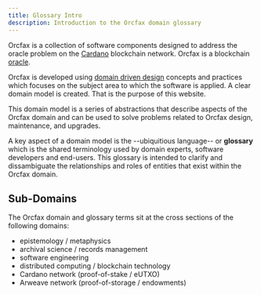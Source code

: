```yaml
---
title: Glossary Intro
description: Introduction to the Orcfax domain glossary
---
```


Orcfax is a collection of software components designed to address the oracle problem on the [Cardano](https://cardano.org) blockchain network. Orcfax is a blockchain [oracle](https://docs.orcfax.io/oracle-basics#what-is-an-oracle).

Orcfax is developed using [domain driven design](https://en.wikipedia.org/wiki/Domain-driven_design) concepts and practices which focuses on the subject area to which the software is applied. A clear domain model is created. That is the purpose of this website.

This domain model is a series of abstractions that describe aspects of the Orcfax domain and can be used to solve problems related to Orcfax design, maintenance, and upgrades.

A key aspect of a domain model is the --ubiquitious language-- or **glossary** which is the shared terminology used by domain experts, software developers and end-users. This glossary is intended to clarify and dissambiguate the relationships and roles of entities that exist within the Orcfax domain.

## Sub-Domains

The Orcfax domain and glossary terms sit at the cross sections of the following domains:
- epistemology / metaphysics
- archival science / records management
- software engineering
- distributed computing / blockchain technology
- Cardano network (proof-of-stake / eUTXO)
- Arweave network (proof-of-storage / endowments)


